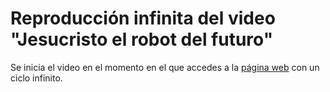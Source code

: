 Reproducción infinita del video "Jesucristo el robot del futuro"
=====

Se inicia el video en el momento en el que accedes a la [página web](https://diegowifi.github.io/jerdf) con un ciclo infinito.
